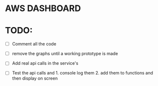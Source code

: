 # AWS DASHBOARD


# TODO:
- [ ] Comment all the code
- [ ] remove the graphs until a working prototype is made
- [ ] Add real api calls in the service's 
- [ ] Test the api calls and 1. console log them  2. add them to functions and then display on screen

